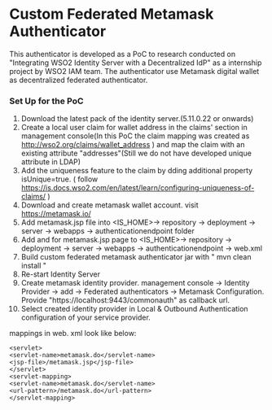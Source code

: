 # Custom Federated Metamask Authenticator

This authenticator is developed as a PoC to research conducted on "Integrating WSO2 Identity Server with a Decentralized IdP" as a internship project by WSO2 IAM team. The authenticator use Metamask digital wallet as decentralized federated authenticator.


### Set Up for the PoC

1. Download the latest pack of the identity server.(5.11.0.22 or onwards)
2. Create a local user claim for wallet address in the claims' section in management console(In this PoC the claim mapping was created as http://wso2.org/claims/wallet_address
   ) and map the claim with an existing attribute "addresses"(Still we do not have developed unique attribute in LDAP)
3. Add the uniqueness feature to the claim by dding additional property isUnique=true. ( follow https://is.docs.wso2.com/en/latest/learn/configuring-uniqueness-of-claims/ )
4. Download and create metamask wallet account. visit https://metamask.io/
5. Add metamask.jsp file into <IS_HOME>-> repository -> deployment -> server -> webapps -> authenticationendpoint folder
6. Add <servlet-mapping> and  <servlet> for metamask.jsp page to <IS_HOME>-> repository -> deployment -> server -> webapps -> authenticationendpoint -> web.xml
7. Build custom federated metamask authenticator jar with " mvn clean install "
8. Re-start Identity Server
9. Create metamask identity provider. management console -> Identity Provider -> add -> Federated authenticators -> Metamask Configuration. Provide "https://localhost:9443/commonauth" as callback url. 
10. Select created identity provider in Local & Outbound Authentication configuration of your service provider.

mappings in web. xml look like below:
``` 
<servlet>
<servlet-name>metamask.do</servlet-name>
<jsp-file>/metamask.jsp</jsp-file>
</servlet>
<servlet-mapping>
<servlet-name>metamask.do</servlet-name>
<url-pattern>/metamask.do</url-pattern>
</servlet-mapping>
```
